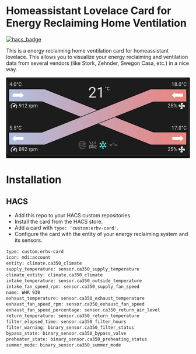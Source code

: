 # Homeassistant Lovelace Card for Energy Reclaiming Home Ventilation

[![hacs_badge](https://img.shields.io/badge/HACS-Default-orange.svg)](https://github.com/hacs/integration)

This is a energy reclaiming home ventilation card for homeassistant lovelace. This allows you
to visualize your energy reclaiming and ventilation data from several vendors (like Stork, Zehnder, Swegon Casa, etc.) 
in a nice way.

![Screenshot - main](https://raw.githubusercontent.com/bolkedebruin/erhv-lovelace/main/docs/screenshot-1.jpg)

# Installation

## HACS

* Add this repo to your HACS custom repositories.
* Install the card from the HACS store.
* Add a card with `type: 'custom:erhv-card'`.
* Configure the card with the entity of your energy reclaiming system and its sensors.

```
type: custom:erhv-card
icon: mdi:account
entity: climate.ca350_climate
supply_temperature: sensor.ca350_supply_temperature
climate_entity: climate.ca350_climate
intake_temperature: sensor.ca350_outside_temperature
intake_fan_speed_rpm: sensor.ca350_supply_fan_speed
name: WHR 930
exhaust_temperature: sensor.ca350_exhaust_temperature
exhaust_fan_speed_rpm: sensor.ca350_exhaust_fan_speed
exhaust_fan_speed_percentage: sensor.ca350_return_air_level
return_temperature: sensor.ca350_return_temperature
filter_elapsed_time: sensor.ca350_filter_hours
filter_warning: binary_sensor.ca350_filter_status
bypass_state: binary_sensor.ca350_bypass_valve
preheater_state: binary_sensor.ca350_preheating_status
summer_mode: binary_sensor.ca350_summer_mode
```
